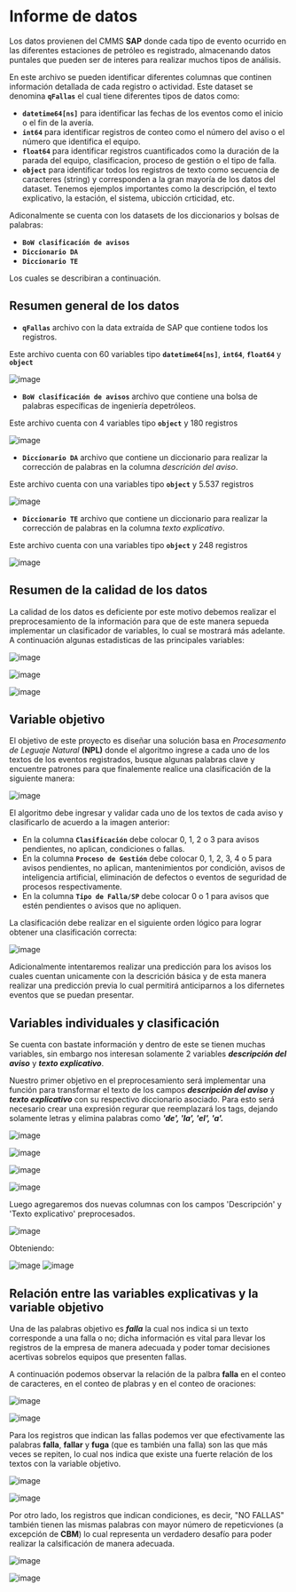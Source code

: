 # Informe de datos

Los datos provienen del CMMS **SAP** donde cada tipo de evento ocurrido en las diferentes estaciones de petróleo es registrado, almacenando datos puntales que pueden ser de interes para realizar muchos tipos de análisis.

En este archivo se pueden identificar diferentes columnas que continen información detallada de cada registro o actividad. Este dataset se denomina **`qFallas`** el cual tiene diferentes tipos de datos como:

*   **`datetime64[ns]`** para identificar las fechas de los eventos como el inicio o el fin de la avería.
*   **`int64`** para identificar registros de conteo como el número del aviso o el número que identifica el equipo.   
*   **`float64`** para identificar registros cuantificados como la duración de la parada del equipo, clasificacion, proceso de gestión o el tipo de falla.
*   **`object`** para identificar todos los registros de texto como secuencia de caracteres (string) y corresponden a la gran mayoría de los datos del dataset. Tenemos ejemplos importantes como la descripción, el texto explicativo, la estación, el sistema, ubicción crticidad, etc.

Adiconalmente se cuenta con los datasets de los diccionarios y bolsas de palabras:

*   **`BoW clasificación de avisos`** 
*   **`Diccionario DA`**
*   **`Diccionario TE`**

Los cuales se describiran a continuación.

## Resumen general de los datos 

*   **`qFallas`** archivo con la data extraída de SAP que contiene todos los registros.

Este archivo cuenta con 60 variables tipo **`datetime64[ns]`**, **`int64`**, **`float64`** y **`object`**

![image](https://user-images.githubusercontent.com/119147133/205520784-0739fce8-6364-4577-8043-983807ae45d4.png)

*   **`BoW clasificación de avisos`** archivo que contiene una bolsa de palabras específicas de ingeniería depetróleos.

Este archivo cuenta con 4 variables tipo **`object`** y 180 registros

![image](https://user-images.githubusercontent.com/119147133/205521213-7325a928-1822-418a-a9e1-e51daa9e3a44.png)

*   **`Diccionario DA`** archivo que contiene un diccionario para realizar la corrección de palabras en la columna *descrición del aviso*. 

Este archivo cuenta con una variables tipo **`object`** y 5.537 registros

![image](https://user-images.githubusercontent.com/119147133/205521238-c70da6b2-e070-4222-87ed-a40028f55f0e.png)

*   **`Diccionario TE`** archivo que contiene un diccionario para realizar la corrección de palabras en la columna *texto explicativo*. 

Este archivo cuenta con una variables tipo **`object`** y 248 registros

![image](https://user-images.githubusercontent.com/119147133/205521255-19c941eb-2695-4f2a-a900-402515521c88.png)

## Resumen de la calidad de los datos

La calidad de los datos es deficiente por este motivo debemos realizar el preprocesamiento de la información para que de este manera sepueda implementar un clasificador de variables, lo cual se mostrará más adelante. A continuación algunas estadisticas de las principales variables:

![image](https://user-images.githubusercontent.com/119147133/205522734-04c44523-2c0b-4a1d-8f52-79e065be1ec6.png)

![image](https://user-images.githubusercontent.com/119147133/205522749-27c862b0-3b90-497e-bd9b-ba4f2dcc4240.png)

![image](https://user-images.githubusercontent.com/119147133/205522753-1f07a3ae-f890-44a0-a707-56f6b9ec8e5b.png)

## Variable objetivo

El objetivo de este proyecto es diseñar una solución basa en *Procesamento de Leguaje Natural* **(NPL)** donde el algoritmo ingrese a cada uno de los textos de los eventos registrados, busque algunas palabras clave y encuentre patrones para que finalemente realice una clasificación de la siguiente manera:

![image](https://user-images.githubusercontent.com/119147133/205521661-d669ce31-588e-4e89-965e-967baafa19ab.png)

El algoritmo debe ingresar y validar cada uno de los textos de cada aviso y clasificarlo de acuerdo a la imagen anterior:

*   En la columna **`Clasificación`** debe colocar 0, 1, 2 o 3 para avisos pendientes, no aplican, condiciones o fallas.
*   En la columna **`Proceso de Gestión`** debe colocar 0, 1, 2, 3, 4 o 5 para avisos pendientes, no aplican, mantenimientos por condición, avisos de inteligencia artificial, eliminación de defectos o eventos de seguridad de procesos respectivamente.
*   En la columna **`Tipo de Falla/SP`** debe colocar 0 o 1 para avisos que estén pendientes o avisos que no apliquen.

La clasificación debe realizar en el siguiente orden lógico para lograr obtener una clasificación correcta:

![image](https://user-images.githubusercontent.com/119147133/205521667-4dda5a68-7549-43b9-9ec7-816d6a44f700.png)

Adicionalmente intentaremos realizar una predicción para los avisos los cuales cuentan unicamente con la descrición básica y de esta manera realizar una predicción previa lo cual permitirá anticiparnos a los difernetes eventos que se puedan presentar.

## Variables individuales y clasificación

Se cuenta con bastate información y dentro de este se tienen muchas variables, sin embargo nos interesan solamente 2 variables ***descripción del aviso*** y  ***texto explicativo***.

Nuestro primer objetivo en el preprocesamiento será implementar una función para transformar el texto de los campos ***descripción del aviso*** y ***texto explicativo*** con su respectivo diccionario asociado. Para esto será necesario crear una expresión regurar que reemplazará los tags, dejando solamente letras y elimina palabras como ***'de', 'la', 'el', 'a'.***  

![image](https://user-images.githubusercontent.com/119147133/205523409-6a94d3d8-0f27-4a6d-9ce2-03004e565d22.png)

![image](https://user-images.githubusercontent.com/119147133/205523431-2343a1fe-3a35-4aae-84e5-aa1122f0f641.png)

![image](https://user-images.githubusercontent.com/119147133/205523450-c3e75d88-2f48-4fe7-8fd1-3726dfdfcc55.png)

![image](https://user-images.githubusercontent.com/119147133/205523467-4e0d906c-4032-4ca3-b065-9c7d3a2f85c7.png)

Luego agregaremos dos nuevas columnas con los campos 'Descripción' y 'Texto explicativo' preprocesados.

![image](https://user-images.githubusercontent.com/119147133/205523503-afe4f2f7-e8b5-4d0d-8356-15d671c5ddf3.png)

Obteniendo:

![image](https://user-images.githubusercontent.com/119147133/205523516-9597e0e6-bc4e-464b-b25e-a3925ab27964.png) ![image](https://user-images.githubusercontent.com/119147133/205523528-9b0bf08a-b37e-42c4-8b5a-3315f0988460.png)

## Relación entre las variables explicativas y la variable objetivo

Una de las palabras objetivo es ***falla*** la cual nos indica si un texto corresponde a una falla o no; dicha información es vital para llevar los registros de la empresa de manera adecuada y poder tomar decisiones acertivas sobrelos equipos que presenten fallas. 

A continuación podemos observar la relación de la palbra **falla** en el conteo de caracteres, en el conteo de plabras y en el conteo de oraciones:

![image](https://user-images.githubusercontent.com/119147133/205522757-1adc91df-b7c7-430a-ada9-d344bc546abb.png)

![image](https://user-images.githubusercontent.com/119147133/205522820-1fc82d19-cb16-4178-be46-650f1e2ed6d0.png)

Para los registros que indican las fallas podemos ver que efectivamente las palabras **falla**, **fallar** y **fuga** (que es también una falla) son las que más veces se repiten, lo cual nos indica que existe una fuerte relación de los textos con la variable objetivo.

![image](https://user-images.githubusercontent.com/119147133/205522870-28159c6c-d2c8-4ef0-8e5b-9ea4696d262d.png)

![image](https://user-images.githubusercontent.com/119147133/205522833-f337a1fa-0310-441d-a06e-299b995c3f26.png)

Por otro lado, los registros que indican condiciones, es decir, "NO FALLAS" también tienen las mismas palabras con mayor número de repeticviones (a excepción de **CBM**) lo cual representa un verdadero desafío para poder realizar la calsificación de manera adecuada.

![image](https://user-images.githubusercontent.com/119147133/205522880-78a2cc84-3f68-49b1-a5fa-c302af5d57f8.png)

![image](https://user-images.githubusercontent.com/119147133/205522855-ad3d56a1-9dff-45b2-9db7-99093cfbc498.png)
